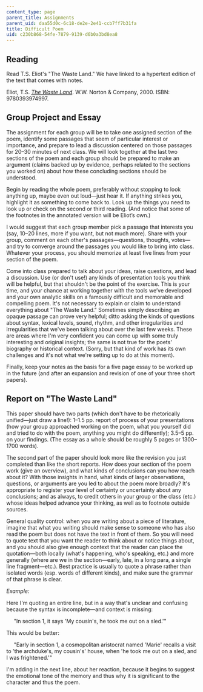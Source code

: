 ```yaml
---
content_type: page
parent_title: Assignments
parent_uid: daa55d0c-6c18-de2e-2e41-ccb7ff7b31fa
title: Difficult Poem
uid: c230b868-54fe-7879-9139-d6b0a3bd8ea8
---
```


Reading
-------

Read T.S. Eliot's "The Waste Land." We have linked to a hypertext edition of the text that comes with notes.

Eliot, T.S. _[The Waste Land](http://eliotswasteland.tripod.com/)_. W.W. Norton & Company, 2000. ISBN: 9780393974997.

Group Project and Essay
-----------------------

The assignment for each group will be to take one assigned section of the poem, identify some passages that seem of particular interest or importance, and prepare to lead a discussion centered on those passages for 20–30 minutes of next class. We will look together at the last two sections of the poem and each group should be prepared to make an argument (claims backed up by evidence, perhaps related to the sections you worked on) about how these concluding sections should be understood.

Begin by reading the whole poem, preferably without stopping to look anything up, maybe even out loud—just hear it. If anything strikes you, highlight it as something to come back to. Look up the things you need to look up or check on the second or third reading. (And notice that some of the footnotes in the annotated version will be Eliot’s own.)

I would suggest that each group member pick a passage that interests you (say, 10–20 lines, more if you want, but not much more). Share with your group, comment on each other's passages—questions, thoughts, votes—and try to converge around the passages you would like to bring into class. Whatever your process, you should memorize at least five lines from your section of the poem.

Come into class prepared to talk about your ideas, raise questions, and lead a discussion. Use (or don't use!) any kinds of presentation tools you think will be helpful, but that shouldn't be the point of the exercise. This is your time, and your chance at working together with the tools we’ve developed and your own analytic skills on a famously difficult and memorable and compelling poem. It's not necessary to explain or claim to understand everything about "The Waste Land." Sometimes simply describing an opaque passage can prove very helpful; ditto asking the kinds of questions about syntax, lexical levels, sound, rhythm, and other irregularities and irregularities that we've been talking about over the last few weeks. These are areas where I'm very confident you can come up with some truly interesting and original insights; the same is not true for the poets' biography or historical context. (Sorry, but that kind of work has its own challenges and it's not what we're setting up to do at this moment).

Finally, keep your notes as the basis for a five page essay to be worked up in the future (and after an expansion and revision of one of your three short papers).

Report on "The Waste Land"
--------------------------

This paper should have two parts (which don't have to be rhetorically unified—just draw a line!): 1–1.5 pp. report of process of your presentations (how your group approached working on the poem, what you yourself did and tried to do with the poem, anything you might do differently); 3.5–5 pp. on your findings. (The essay as a whole should be roughly 5 pages or 1300–1700 words).

The second part of the paper should look more like the revision you just completed than like the short reports. How does your section of the poem work (give an overview), and what kinds of conclusions can you how reach about it? With those insights in hand, what kinds of larger observations, questions, or arguments are you led to about the poem more broadly? It's appropriate to register your level of certainty or uncertainty about any conclusions; and as always, to credit others in your group or the class (etc.) whose ideas helped advance your thinking, as well as to footnote outside sources.

General quality control: when you are writing about a piece of literature, imagine that what you writing should make sense to someone who has also read the poem but does not have the text in front of them. So you will need to quote text that you want the reader to think about or notice things about, and you should also give enough context that the reader can place the quotation—both locally (what's happening, who's speaking, etc.) and more generally (where are we in the section—early, late, in a long para, a single line fragment—etc.). Best practice is usually to quote a phrase rather than isolated words (esp. words of different kinds), and make sure the grammar of that phrase is clear.

_Example:_

Here I'm quoting an entire line, but in a way that's unclear and confusing because the syntax is incomplete—and context is missing:

     "In section 1, it says 'My cousin's, he took me out on a sled.'"

This would be better:

     "Early in section 1, a cosmopolitan aristocrat named 'Marie' recalls a visit to 'the archduke's, my cousin's' house, when 'he took me out on a sled, and I was frightened.'"

I'm adding in the next line, about her reaction, because it begins to suggest the emotional tone of the memory and thus why it is significant to the character and thus the poem.